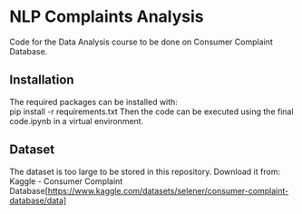 # NLP Complaints Analysis
Code for the Data Analysis course to be done on Consumer Complaint Database.  

## Installation  

The required packages can be installed with:  
pip install -r requirements.txt
Then the code can be executed using the final code.ipynb in a virtual environment.

## Dataset
The dataset is too large to be stored in this repository.
Download it from: Kaggle - Consumer Complaint Database[https://www.kaggle.com/datasets/selener/consumer-complaint-database/data]
